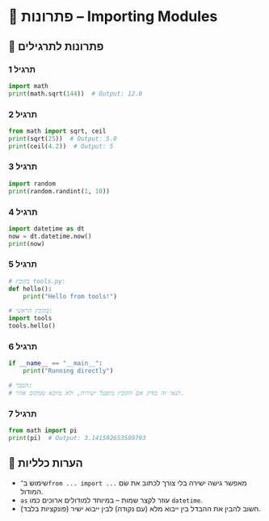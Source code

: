 # 📘 פתרונות – Importing Modules

## 🧪 פתרונות לתרגילים

### תרגיל 1
```python
import math
print(math.sqrt(144))  # Output: 12.0
```

### תרגיל 2
```python
from math import sqrt, ceil
print(sqrt(25))  # Output: 5.0
print(ceil(4.2))  # Output: 5
```

### תרגיל 3
```python
import random
print(random.randint(1, 10))
```

### תרגיל 4
```python
import datetime as dt
now = dt.datetime.now()
print(now)
```

### תרגיל 5
```python
# בקובץ tools.py:
def hello():
    print("Hello from tools!")

# בקובץ הראשי:
import tools
tools.hello()
```

### תרגיל 6
```python
if __name__ == "__main__":
    print("Running directly")

# הסבר:
# תנאי זה בודק אם הקובץ מופעל ישירות, ולא מיובא ממקום אחר.
```

### תרגיל 7
```python
from math import pi
print(pi)  # Output: 3.141592653589793
```

## 💬 הערות כלליות

* שימוש ב־`from ... import ...` מאפשר גישה ישירה בלי צורך לכתוב את שם המודול.
* `as` עוזר לקצר שמות – במיוחד למודולים ארוכים כמו `datetime`.
* חשוב להבין את ההבדל בין ייבוא מלא (עם נקודה) לבין ייבוא ישיר (פונקציות בלבד).
